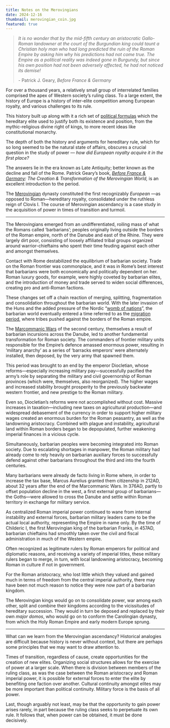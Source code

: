 ```yaml
---
title: Notes on the Merovingians
date: 2024-12-16
thumbnail: merovingian_coin.jpg
featured: true
---
```


> *It is no wonder that by the mid-fifth century an aristocratic Gallo-Roman landowner at the court of the Burgundian king could taunt a Christian holy man who had long predicted the ruin of the Roman Empire by asking him why his predictions had not come true. The Empire as a political reality was indeed gone in Burgundy, but since his own position had not been adversely affected, he had not noticed its demise!*
>
> \- Patrick J. Geary, *Before France & Germany*
> 

For over a thousand years, a relatively small group of interrelated families comprised the apex of Western society’s ruling class. To a large extent, the history of Europe is a history of inter-elite competition among European royalty, and various challenges to its rule. 

This history built up along with it a rich set of [political formulas](https://archive.org/details/rulingclass031748mbp/page/70/mode/2up?view=theater&q=political+formula) which the hereditary elite used to justify both its existence and position, from the mythic-religious divine right of kings, to more recent ideas like constitutional monarchy.

The depth of both the history and arguments for hereditary rule, which for so long seemed to be the natural state of affairs, obscures a crucial question in the study of power — *how did European royalty acquire it in the first place?* 

The answers lie in the era known as Late Antiquity; better known as the decline and fall of the Rome. Patrick Geary’s book, *[Before France & Germany](https://a.co/d/03gWj2Z): The Creation & Transformation of the Merovingian World,* is an excellent introduction to the period.

The [Merovingian](https://en.wikipedia.org/wiki/Merovingian_dynasty) dynasty constituted the first recognizably *European* —as opposed to Roman—hereditary royalty, consolidated under the ruthless reign of Clovis I. The course of Merovingian ascendancy is a case study in the acquisition of power in times of transition and turmoil. 

---

The Merovingians emerged from an undifferentiated, roiling mass of what the Romans called ‘barbarians’; peoples originally living outside the borders of the Roman empire, north of the Danube and east of the Rhine. They were largely dirt poor, consisting of loosely affiliated tribal groups organized around warrior-chieftains who spent their time feuding against each other and amongst themselves.

Contact with Rome destabilized the equilibrium of barbarian society. Trade on the Roman frontier was commonplace, and it was in Rome’s best interest that barbarians were both economically and politically dependent on her. Roman luxury goods, for example, were highly coveted by barbarian elites, and the introduction of money and trade served to widen social differences, creating pro and anti-Roman factions.

These changes set off a chain reaction of merging, splitting, fragmentation and consolidation throughout the barbarian world. With the later invasion of the Huns and the added pressure of the Nordic “[womb of nations](https://en.wikipedia.org/wiki/Scandza)”, the barbarian world eventually entered a time referred to as the [migration period](https://en.wikipedia.org/wiki/Migration_Period), where tribes pushed against the borders of the Roman empire. 

The [Marcommanic Wars](https://en.wikipedia.org/wiki/Marcomannic_Wars) of the second century, themselves a result of barbarian incursions across the Danube, led to another fundamental transformation for Roman society. The commanders of frontier military units responsible for the Empire’s defence amassed enormous power, resulting in ‘military anarchy’ as a series of ‘barracks emperors’ were alternately installed, then deposed, by the very army that spawned them.

This period was brought to an end by the emperor Diocletian, whose reforms—especially increasing military pay—successfully pacified the army’s role by separating the military and civil governorship of Roman provinces (which were, themselves, also reorganized). The higher wages and increased stability brought prosperity to the previously backwater western frontier, and new prestige to the Roman military.

Even so, Diocletian’s reforms were not accomplished without cost. Massive increases in taxation—including new taxes on agricultural production—and widespread debasement of the currency in order to support higher military wages created an enormous burden for the Roman peasantry, as well as the landowning aristocracy. Combined with plague and instability, agricultural land within Roman borders began to be depopulated, further weakening imperial finances in a vicious cycle. 

Simultaneously, barbarian peoples were becoming integrated into Roman society. Due to escalating shortages in manpower, the Roman military had already come to rely heavily on barbarian auxiliary forces to successfully defend against other barbarians throughout the third and into the fourth centuries. 

Many barbarians were already de facto living in Rome where, in order to increase the tax base, Marcus Aurelius granted them citizenship in 212AD, about 32 years after the end of the Marcommanic Wars. In 376AD, partly to offset population decline in the west, a first external group of barbarians—the Goths—were allowed to cross the Danube and settle within Roman territory in exchange for military service. 

As centralized Roman imperial power continued to wane from internal instability and external forces, barbarian military leaders came to be the actual local authority, representing the Empire in name only. By the time of Childeric I, the first Merovingian king of the barbarian Franks, in 457AD, barbarian chieftains had smoothly taken over the civil and fiscal administration in much of the Western empire.

Often recognized as legitimate rulers by Roman emperors for political and diplomatic reasons, and receiving a variety of imperial titles, these military rulers began to merge, in turn, with local landowning aristocracy, becoming Roman in culture if not in government.

For the Roman aristocracy, who lost little which they valued and gained much in terms of freedom from the central imperial authority, there may have been not much reason to notice they were now part of a barbarian kingdom. 

The Merovingian kings would go on to consolidate power, war among each other, split and combine their kingdoms according to the vicissitudes of hereditary succession. They would in turn be deposed and replaced by their own *major domos*, who would go on to conform the Carolingian dynasty, from which the Holy Roman Empire and early modern Europe sprung.

---

What can we learn from the Merovingian ascendancy? Historical analogies are difficult because history is never without context, but there are perhaps some principles that we may want to draw attention to.

Times of transition, regardless of cause, create opportunities for the creation of new elites. Organizing social structures allows for the exercise of power at a larger scale. When there is division between members of the ruling class, as was the case between the Roman aristocracy and Roman imperial power, it is possible for external forces to enter the elite by benefiting one faction over another. Cultural continuity amongst elites may be more important than political continuity. Military force is the basis of all power.

Last, though arguably not least, may be that the opportunity to gain power arises rarely, in part because the ruling class seeks to perpetuate its own rule. It follows that, when power can be obtained, it must be done decisively.